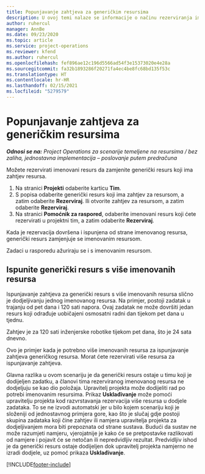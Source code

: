 ```yaml
---
title: Popunjavanje zahtjeva za generičkim resursima
description: U ovoj temi nalaze se informacije o načinu rezerviranja imenovanih resursa za preduvjet generičkog resursa.
author: ruhercul
manager: AnnBe
ms.date: 09/23/2020
ms.topic: article
ms.service: project-operations
ms.reviewer: kfend
ms.author: ruhercul
ms.openlocfilehash: fef896ae12c196d5566ad54f3e15373020e4e28a
ms.sourcegitcommit: fa32b1893286f20271fa4ec4be8fc68bd135f53c
ms.translationtype: HT
ms.contentlocale: hr-HR
ms.lasthandoff: 02/15/2021
ms.locfileid: "5279579"
---
```

# <a name="generic-resource-requirement-fulfillment"></a>Popunjavanje zahtjeva za generičkim resursima

_**Odnosi se na:** Project Operations za scenarije temeljene na resursima / bez zaliha, jednostavna implementacija – poslovanje putem predračuna_

Možete rezervirati imenovani resurs da zamjenite generički resurs koji ima zahtjev resursa.

1. Na stranici **Projekti** odaberite karticu **Tim**.
2. S popisa odaberite generički resurs koji ima zahtjev za resursom, a zatim odaberite **Rezerviraj**. Ili otvorite zahtjev za resursom, a zatim odaberite **Rezerviraj**.
3. Na stranici **Pomoćnik za raspored**, odaberite imenovani resurs koji ćete rezervirati u projektni tim, a zatim odaberite **Rezerviraj**.

Kada je rezervacija dovršena i ispunjena od strane imenovanog resursa, generički resurs zamjenjuje se imenovanim resursom.

Zadaci u rasporedu ažuriraju se i s imenovanim resursom.

## <a name="fulfill-a-generic-resource-with-multiple-named-resources"></a>Ispunite generički resurs s više imenovanih resursa
Ispunjavanje zahtjeva za generički resurs s više imenovanih resursa slično je dodjeljivanju jednog imenovanog resursa. Na primjer, postoji zadatak u trajanju od pet dana i 120 sati napora. Ovaj zadatak ne može dovršiti jedan resurs koji odrađuje uobičajeni osmosatni radni dan tijekom pet dana u tjednu. 

Zahtjev je za 120 sati inženjerske robotike tijekom pet dana, što je 24 sata dnevno.

Ovo je primjer kada je potrebno više imenovanih resursa za ispunjavanje zahtjeva generičkog resursa. Morat ćete rezervirati više resursa za ispunjavanje zahtjeva.

Glavna razlika u ovom scenariju je da generički resurs ostaje u timu koji je dodijeljen zadatku, a članovi tima rezerviranog imenovanog resursa ne dodjeljuju se kao dio položaja. Upravitelj projekta može dodijeliti rad po potrebi imenovanim resursima. Prikaz **Usklađivanje** može pomoći upravitelju projekta kod razvrstavanja rezervacija više resursa u dodjele zadataka. To se ne izvodi automatski jer u bilo kojem scenariju koji je složeniji od jednostavnog primjera gore, kao što je slučaj gdje postoji skupina zadataka koji čine zahtjev ili namjera upravitelja projekta za dodjeljivanjem mora biti prepoznata od strane sustava. Budući da sustav ne može razumjeti namjeru, vjerojatnije je kako će se pretpostavke razlikovati od namjere i pojavit će se netočan ili nepredvidljiv rezultat. Predvidljiv ishod je da generički resurs ostaje dodijeljen dok upravitelj projekta namjerno ne izradi dodjele, uz pomoć prikaza **Usklađivanje**.




[!INCLUDE[footer-include](../includes/footer-banner.md)]